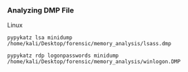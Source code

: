 ### Analyzing DMP File
Linux
```
pypykatz lsa minidump /home/kali/Desktop/forensic/memory_analysis/lsass.dmp

pypykatz rdp logonpasswords minidump /home/kali/Desktop/forensic/memory_analysis/winlogon.DMP
```
